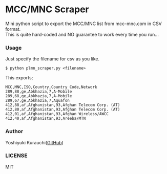# MCC/MNC Scraper

Mini python script to export the MCC/MNC list from mcc-mnc.com in CSV format.  
This is quite hard-coded and NO guarantee to work every time you run...

### Usage
Just specify the filename for csv as you like.
```shell-session
$ python plmn_scraper.py <filename>
```

This exports;
```
MCC,MNC,ISO,Country,Country Code,Network
289,88,ge,Abkhazia,7,A-Mobile 
289,68,ge,Abkhazia,7,A-Mobile 
289,67,ge,Abkhazia,7,Aquafon 
412,88,af,Afghanistan,93,Afghan Telecom Corp. (AT) 
412,80,af,Afghanistan,93,Afghan Telecom Corp. (AT) 
412,01,af,Afghanistan,93,Afghan Wireless/AWCC 
412,40,af,Afghanistan,93,Areeba/MTN 
```

### Author
Yoshiyuki Kurauchi([GitHub](https://github.com/wmnsk/))

### LICENSE
MIT

